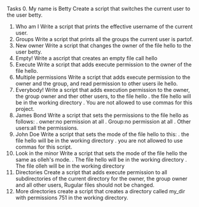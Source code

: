 Tasks
0. My name is Betty
Create a script that switches the current user to the user betty.
1. Who am I
Write a script that prints the effective username of the current user.
2. Groups
Write a script that prints all the groups the current user is partof.
3. New owner
Write a script that changes the owner of the file hello to the user betty.
4. Empty!
Write a ascript that creates an empty file call hello
5. Execute
Write a script that adds execute permission to the owner of the file hello.
6. Multiple permissions
Write a script that adds execute permission to the owner and the group, and read permission to other users ile hello.
7. Everybody!
Write a script that adds execution permission to the owner, the group owner and ther other users, to the file hello
. the file hello will be in the working directory
. You are not allowed to use commas for this project.
8. James Bond
Write a script that sets the permissions to the file hello as follows:
. owner:no permission at all
. Group:no permission at all
. Other users:all the permissions.
9. John Doe
Write a script that sets the mode of the file hello to this:
. the file hello will be in the working directory
. you are not allowed to use commas for this script.
10. Look in the minor
Write a script that sets the mode of the file hello the same as olleh's mode.
. The file hello will be in the working directory
. The file olleh will be in the working directory
11. Directories
Create a script that adds execute permission to all subdirectories of the current directory for the owner, the group owner and all other users, Rugular files should not be changed.
12. More directories
create a script that creates a directory called my_dir with permissions 751 in the working directory.
